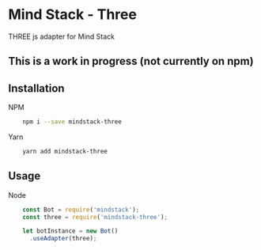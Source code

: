 # Mind Stack - Three
THREE js adapter for Mind Stack

## This is a work in progress (not currently on npm)

## Installation

NPM
```bash
    npm i --save mindstack-three
```

Yarn
```bash
    yarn add mindstack-three
```

## Usage
Node
```js
    const Bot = require('mindstack');
    const three = require('mindstack-three');

    let botInstance = new Bot()
      .useAdapter(three);
```
